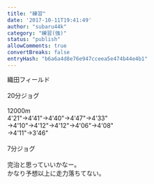 ```yaml
---
title: "練習"
date: '2017-10-11T19:41:49'
author: "subaru44k"
category: "練習(強)"
status: "publish"
allowComments: true
convertBreaks: false
entryHash: "b6a6a4d8e76e947cceea5e474b44e4b1"
---
```

織田フィールド<br>
<br>
20分ジョグ<br>
<br>
12000m<br>
4'21"→4'41"→4'40"→4'47"→4'33"<br>
→4'10"→4'12"→4'12"→4'06"→4'08"<br>
→4'11"→3'46"<br>
<br>
7分ジョグ<br>
<br>
完治と思っていいかなー。<br>
かなり予想以上に走力落ちてない。
